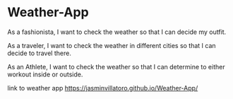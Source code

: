 # Weather-App

As a fashionista, I want to check the weather so that I can decide my outfit.

As a traveler, I want to check the weather in different cities so that I can decide to travel there.

As an Athlete, I want to check the weather so that I can determine to either workout inside or outside.

link to weather app https://jasminvillatoro.github.io/Weather-App/
